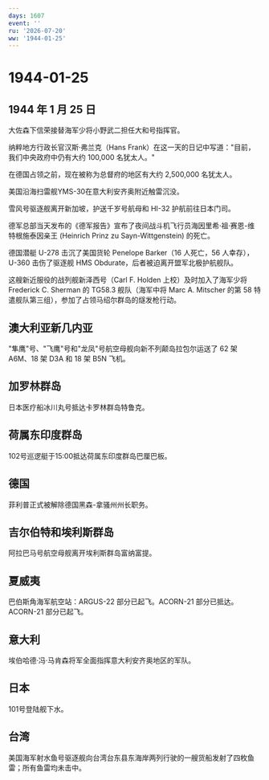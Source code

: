 ```yaml
---
days: 1607
event: ''
ru: '2026-07-20'
ww: '1944-01-25'
---
```


# 1944-01-25

## 1944 年 1 月 25 日

大佐森下信荣接替海军少将小野武二担任大和号指挥官。

纳粹地方行政长官汉斯·弗兰克（Hans
Frank）在这一天的日记中写道："目前，我们中央政府中仍有大约 100,000
名犹太人。"

在德国占领之前，现在被称为总督府的地区有大约 2,500,000 名犹太人。

美国沿海扫雷舰YMS-30在意大利安齐奥附近触雷沉没。

雪风号驱逐舰离开新加坡，护送千岁号航母和 HI-32 护航前往日本门司。

德军总部当天发布的《德军报告》宣布了夜间战斗机飞行员海因里希·祖·赛恩-维特根施泰因亲王
(Heinrich Prinz zu Sayn-Wittgenstein) 的死亡。

德国潜艇 U-278 击沉了美国货轮 Penelope Barker（16 人死亡，56
人幸存），U-360 击伤了驱逐舰 HMS
Obdurate，后者被迫离开盟军北极护航舰队。

这艘新近服役的战列舰新泽西号（Carl F. Holden 上校）及时加入了海军少将
Frederick C. Sherman 的 TG58.3 舰队（海军中将 Marc A. Mitscher 的第 58
特遣舰队第三组），参加了占领马绍尔群岛的燧发枪行动。

## 澳大利亚新几内亚

"隼鹰"号、"飞鹰"号和"龙凤"号航空母舰向新不列颠岛拉包尔运送了 62 架
A6M、18 架 D3A 和 18 架 B5N 飞机。

## 加罗林群岛

日本医疗船冰川丸号抵达卡罗林群岛特鲁克。

## 荷属东印度群岛

102号巡逻艇于15:00抵达荷属东印度群岛巴厘巴板。

## 德国

菲利普正式被解除德国黑森-拿骚州州长职务。

## 吉尔伯特和埃利斯群岛

阿拉巴马号航空母舰离开埃利斯群岛富纳富提。

## 夏威夷

巴伯斯角海军航空站：ARGUS-22 部分已起飞。ACORN-21 部分已抵达。ACORN-21
部分已起飞。

## 意大利

埃伯哈德·冯·马肯森将军全面指挥意大利安齐奥地区的军队。

## 日本

101号登陆舰下水。

## 台湾

美国海军射水鱼号驱逐舰向台湾台东县东海岸两列行驶的一艘货船发射了四枚鱼雷；所有鱼雷均未击中。